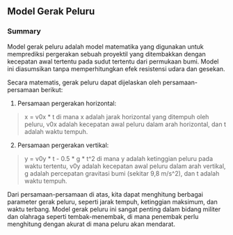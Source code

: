 ## Model Gerak Peluru

### Summary

Model gerak peluru adalah model matematika yang digunakan untuk memprediksi pergerakan sebuah proyektil yang ditembakkan dengan kecepatan awal tertentu pada sudut tertentu dari permukaan bumi. Model ini diasumsikan tanpa memperhitungkan efek resistensi udara dan gesekan.

Secara matematis, gerak peluru dapat dijelaskan oleh persamaan-persamaan berikut:

1. Persamaan pergerakan horizontal:
> x = v0x * t
> di mana x adalah jarak horizontal yang ditempuh oleh peluru, v0x adalah kecepatan awal peluru dalam arah horizontal, dan t adalah waktu tempuh.

2. Persamaan pergerakan vertikal:
> y = v0y * t - 0.5 * g * t^2
> di mana y adalah ketinggian peluru pada waktu tertentu, v0y adalah kecepatan awal peluru dalam arah vertikal, g adalah percepatan gravitasi bumi (sekitar 9,8 m/s^2), dan t adalah waktu tempuh.

Dari persamaan-persamaan di atas, kita dapat menghitung berbagai parameter gerak peluru, seperti jarak tempuh, ketinggian maksimum, dan waktu terbang. Model gerak peluru ini sangat penting dalam bidang militer dan olahraga seperti tembak-menembak, di mana penembak perlu menghitung dengan akurat di mana peluru akan mendarat.
